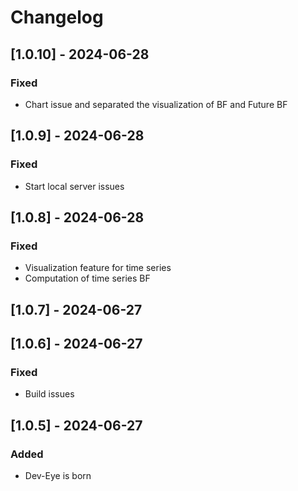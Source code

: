 # Changelog

## [1.0.10] - 2024-06-28
### Fixed
- Chart issue and separated the visualization of BF and Future BF

## [1.0.9] - 2024-06-28
### Fixed
- Start local server issues

## [1.0.8] - 2024-06-28
### Fixed
- Visualization feature for time series
- Computation of time series BF
## [1.0.7] - 2024-06-27
## [1.0.6] - 2024-06-27
### Fixed
- Build issues

## [1.0.5] - 2024-06-27
### Added
- Dev-Eye is born
